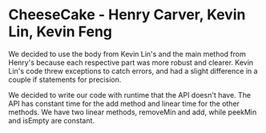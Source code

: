 # CheeseCake - Henry Carver, Kevin Lin, Kevin Feng

We decided to use the body from Kevin Lin's and the main method from Henry's because each respective part was more robust and clearer. 
Kevin Lin's code threw exceptions to catch errors, and had a slight difference in a couple if statements for precision.

We decided to write our code with runtime that the API doesn't have. The API has constant time for the add method and linear time for the other methods. We have two linear methods, removeMin and add, while peekMin and isEmpty are constant. 
